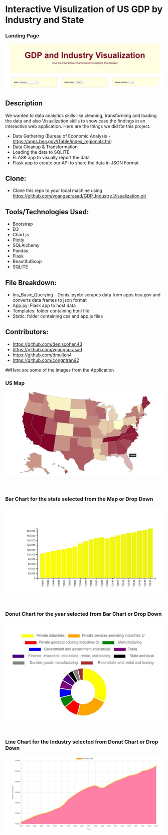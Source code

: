 # Interactive Visulization of US GDP by Industry and State

### Landing Page
![Landing Page](images/01-Jumbotron.JPG)


## Description
We wanted to data analytics skills like cleaning, transforming and loading the data and also Visualization skills to show case the findings in an interactive web application. Here are the things we did for this project.

- Data Gathering (Bureau of Economic Analysis - https://apps.bea.gov/iTable/index_regional.cfm) 
- Data Cleanup & Transformation
- Loading the data to SQLITE
- FLASK app to visually report the data
- Flask app to create our API to share the data in JSON Format

## Clone:
* Clone this repo to your local machine using  https://github.com/vgangaprasad/GDP_Industry_Visualization.git

## Tools/Technologies Used:
* Bootstrap
* D3
* Chart.js
* Plotly
* SQLAlchemy
* Pandas
* Flask
* BeautifulSoup
* SQLITE

## File Breakdown:
* Ins_Basic_Querying - Denis.ipynb: scrapes data from apps.bea.gov and converts data frames to json format
* App.py: Flask app to host data
* Templates: folder containing html file
* Static: folder containing css and app.js files

## Contributors:
* https://github.com/deniscohen43
* https://github.com/vgangaprasad
* https://github.com/dmullen4
* https://github.com/congntran92

##Here are some of the images from the Application

### US Map
![US Map](images/02-USMap.JPG)

<br>

### Bar Chart for the state selected from the Map or Drop Down
![Bar Chart](images/03-BarChart.JPG)

<br>

### Donut Chart for the year selected from Bar Chart or Drop Down
![Donut Chart](images/04-DonutChart.JPG)

<br>

### Line Chart for the Industry selected from Donut Chart or Drop Down
![US Map](images/05-LineChart.JPG)



